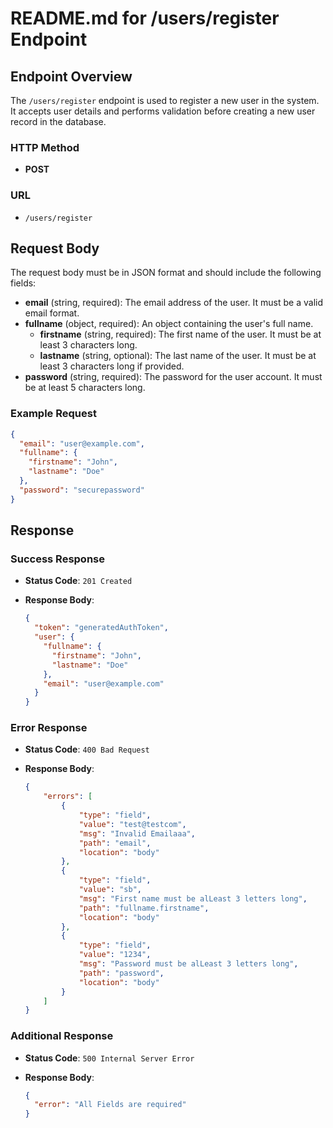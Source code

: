 # README.md for /users/register Endpoint

## Endpoint Overview

The `/users/register` endpoint is used to register a new user in the system. It accepts user details and performs validation before creating a new user record in the database.

### HTTP Method

- **POST**

### URL

- `/users/register`

## Request Body

The request body must be in JSON format and should include the following fields:

- **email** (string, required): The email address of the user. It must be a valid email format.
- **fullname** (object, required): An object containing the user's full name.
  - **firstname** (string, required): The first name of the user. It must be at least 3 characters long.
  - **lastname** (string, optional): The last name of the user. It must be at least 3 characters long if provided.
- **password** (string, required): The password for the user account. It must be at least 5 characters long.

### Example Request

```json
{
  "email": "user@example.com",
  "fullname": {
    "firstname": "John",
    "lastname": "Doe"
  },
  "password": "securepassword"
}
```
## Response

### Success Response

- **Status Code**: `201 Created`
- **Response Body**:

    ```json
    {
      "token": "generatedAuthToken",
      "user": {
        "fullname": {
          "firstname": "John",
          "lastname": "Doe"
        },
        "email": "user@example.com"
      }
    }
    ```

### Error Response

- **Status Code**: `400 Bad Request`
- **Response Body**:

    ```json
    {
        "errors": [
            {
                "type": "field",
                "value": "test@testcom",
                "msg": "Invalid Emailaaa",
                "path": "email",
                "location": "body"
            },
            {
                "type": "field",
                "value": "sb",
                "msg": "First name must be alLeast 3 letters long",
                "path": "fullname.firstname",
                "location": "body"
            },
            {
                "type": "field",
                "value": "1234",
                "msg": "Password must be alLeast 3 letters long",
                "path": "password",
                "location": "body"
            }
        ]
    }
    ```

### Additional Response

- **Status Code**: `500 Internal Server Error`
- **Response Body**:

    ```json
    {
      "error": "All Fields are required"
    }
    ```